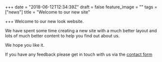 +++
date = "2018-06-12T12:34:39Z"
draft = false
feature_image = ""
tags = ["news"]
title = "Welcome to our new site"

+++
Welcome to our new look website.

We have spent some time creating a new site with a much better layout and lots of much better content to help you find out about us.

We hope you like it.

If you have any feedback please get in touch with us via the [contact form](/contact)